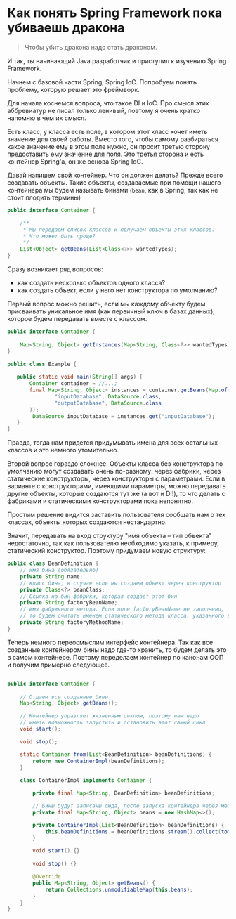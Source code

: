 # Как понять Spring Framework пока убиваешь дракона

> Чтобы убить дракона надо стать драконом.

И так, ты начинающий Java разработчик и приступил к изучению Spring Framework.

Начнем с базовой части Spring, Spring IoC. Попробуем понять проблему, которую решает это фреймворк.

Для начала коснемся вопроса, что такое DI и IoC. Про смысл этих аббревиатур не писал только ленивый, поэтому я очень 
кратко напомню в чем их смысл.

Есть класс, у класса есть поле, в котором этот класс хочет иметь значение для своей работы. 
Вместо того, чтобы самому разбираться какое значение ему в этом поле нужно, он просит третью сторону 
предоставить ему значение для поля. Это третья сторона и есть контейнер Spring'a, он же основа Spring IoC.

Давай напишем свой контейнер. Что он должен делать? Прежде всего создавать объекты. Такие объекты, создаваемые
при помощи нашего контейнера мы будем называть бинами (`bean`, как в Spring, так как не стоит плодить термины)

```java
public interface Container {

    /**
     * Мы передаем список классов и получаем объекты этих классов. 
     * Что может быть проще?
     */
    List<Object> getBeans(List<Class<?>> wantedTypes);
}
```

Сразу возникает ряд вопросов:

- как создать несколько объектов одного класса?
- как создать объект, если у него нет конструктора по умолчанию?


Первый вопрос можно решить, если мы каждому объекту будем присваивать уникальное имя (как первичный ключ в базах 
данных), которое будем передавать вместе с классом. 

```java
public interface Container {
    
    Map<String, Object> getInstances(Map<String, Class<?>> wantedTypes);
}

public class Example {
    
   public static void main(String[] args) {
       Container container = //...;
       final Map<String, Object> instances = container.getBeans(Map.of(
               "inputDatabase", DataSource.class,
               "outputDatabase", DataSource.class
       ));
        DataSource inputDatabase = instances.get("inputDatabase");
   }
}
```

Правда, тогда нам придется придумывать имена для всех остальных классов и это немного утомительно.

Второй вопрос гораздо сложнее.  Объекты класса без конструктора по умолчанию могут создавать очень 
по-разному: через фабрики, через статические конструкторы, через конструкторы с параметрами. Если в варианте
с конструкторами, имеющими параметры, можно передавать другие объекты, которые создаются тут же 
(а вот и DI!), то что делать с фабриками и статическими конструкторами пока непонятно. 

Простым решение
видится заставить пользователя сообщать нам о тех классах, объекты которых создаются нестандартно. 

Значит, передавать на вход структуру "имя объекта – тип объекта" недостаточно, так как пользователю
необходимо указать, к примеру, статический конструктор. Поэтому придумаем новую структуру:

```java
public class BeanDefinition {
    // имя бина (обязательно)
    private String name;
    // класс бина, в случае если мы создаем объект через конструктор
    private Class<?> beanClass;
    // Ссылка на бин фабрики, которая создает этот бин
    private String factoryBeanName;
    // имя фабричного метода. Если поле factoryBeanName не заполнено, 
    // то будем считать именем статического метода класса, указанного в beanClass
    private String factoryMethodName;
}
```

Теперь немного переосмыслим интерфейс контейнера. Так как все созданные контейнером бины надо где-то хранить,
то будем делать это в самом контейнере. Поэтому переделаем контейнер по канонам ООП и получим примерно следующее.

```java

public interface Container {
    
    // Отдаем все созданные бины
    Map<String, Object> getBeans();

    // Контейнер управляет жизненным циклом, поэтому нам надо 
    // иметь возможность запустить и остановить этот самый цикл
    void start();

    void stop();

    static Container from(List<BeanDefinition> beanDefinitions) {
        return new ContainerImpl(beanDefinitions);
    }
    
    class ContainerImpl implements Container {

        private final Map<String, BeanDefinition> beanDefinitions;

        // Бины будут записаны сюда, после запуска контейнера через метод start()
        private final Map<String, Object> beans = new HashMap<>();

        private ContainerImpl(List<BeanDefinition> beanDefinitions) {
            this.beanDefinitions = beanDefinitions.stream().collect(toMap(BeanDefinition::getName, bd -> bd));
        }

        void start() {}
        
        void stop() {}

        @Override
        public Map<String, Object> getBeans() {
            return Collections.unmodifiableMap(this.beans);
        }
    }
}
```